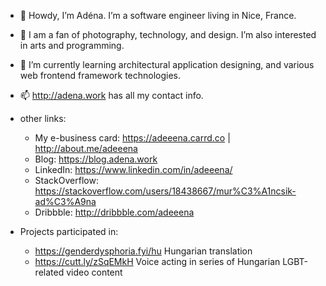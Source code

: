 - 👋 Howdy, I’m Adéna. I’m a software engineer living in Nice, France.
- 👀 I am a fan of photography, technology, and design. I’m also interested in arts and programming.
- 🌱 I’m currently learning architectural application designing, and various web frontend framework technologies.
- 📫 http://adena.work has all my contact info.
- other links:
  - My e-business card: https://adeeena.carrd.co | http://about.me/adeeena
  - Blog: https://blog.adena.work
  - LinkedIn: https://www.linkedin.com/in/adeeena/
  - StackOverflow: https://stackoverflow.com/users/18438667/mur%C3%A1ncsik-ad%C3%A9na
  - Dribbble: http://dribbble.com/adeeena

- Projects participated in:
  - https://genderdysphoria.fyi/hu Hungarian translation
  - https://cutt.ly/zSqEMkH Voice acting in series of Hungarian LGBT-related video content
